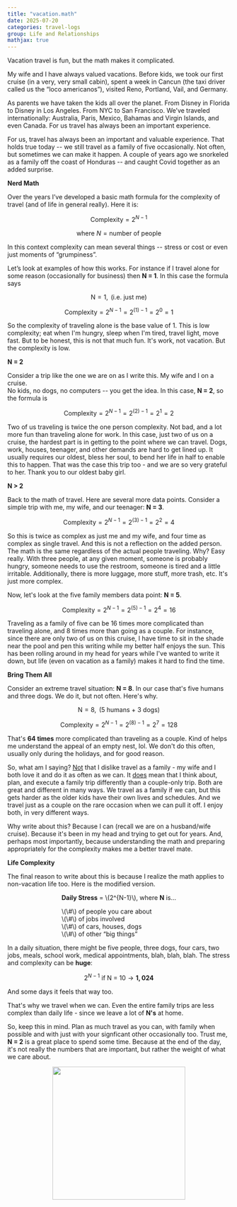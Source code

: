 ```yaml
---
title: "vacation.math"
date: 2025-07-20
categories: travel-logs
group: Life and Relationships
mathjax: true
---
```


Vacation travel is fun, but the math makes it complicated.

My wife and I have always valued vacations.  Before kids, we took our first cruise (in a very, very small cabin), spent a week in Cancun (the taxi driver called us the “loco americanos”), visited Reno, Portland, Vail, and Germany.  

As parents we have taken the kids all over the planet.  From Disney in Florida to Disney in Los Angeles.  From NYC to San Francisco.  We’ve traveled internationally: Australia, Paris, Mexico, Bahamas and Virgin Islands, and even Canada.  For us travel has always been an important experience.

For us, travel has always been an important and valuable experience.  That holds true today -- we still travel as a family of five occasionally.  Not often, but sometimes we can make it happen.  A couple of years ago we snorkeled as a family off the coast of Honduras -- and caught Covid together as an added surprise.

**Nerd Math**

Over the years I’ve developed a basic math formula for the complexity of travel (and of life in general really).  Here it is:

$$
\text{Complexity} = 2^{N - 1}
$$

$$
\text{where } N = \text{number of people}
$$

In this context complexity can mean several things -- stress or cost or even just moments of “grumpiness”.

Let’s look at examples of how this works.  For instance if I travel alone for some reason (occasionally for business) then **N = 1**.  In this case the formula says

$$
\text{N} = 1, \text{ (i.e. just me)} 
$$

$$
\text{Complexity} = 2^{N - 1} = 2^{(1) - 1} = 2^0 = 1 
$$

So the complexity of traveling alone is the base value of 1.
This is low complexity; eat when I'm hungry, sleep when I'm tired, travel light, move fast.
But to be honest, this is not that much fun.  It's work, not vacation.
But the complexity is low.

**N = 2**

Consider a trip like the one we are on as I write this.  My wife and I on a cruise.  
No kids, no dogs, no computers -- you get the idea.
In this case, **N = 2**, so the formula is 

$$
\text{Complexity} = 2^{N - 1} = 2^{(2) - 1} = 2^1 = 2 
$$

Two of us traveling is twice the one person complexity.  Not bad, and a lot more fun than traveling alone for work.
In this case, just two of us on a cruise, the hardest part is in getting to the point where we can travel.
Dogs, work, houses, teenager, and other demands are hard to get lined up.
It usually requires our oldest, bless her soul, to bend her life in half to enable this to happen.
That was the case this trip too - and we are so very grateful to her.  Thank you to our oldest baby girl.

**N > 2**

Back to the math of travel.  Here are several more data points.
Consider a simple trip with me, my wife, and our teenager: **N = 3**.

$$
\text{Complexity} = 2^{N - 1} = 2^{(3) - 1} = 2^2 = 4 
$$

So this is twice as complex as just me and my wife, and four time as complex as single travel.
And this is not a reflection on the added person.
The math is the same regardless of the actual people traveling.
Why? Easy really.  With three people, at any given moment, someone is probably hungry, 
someone needs to use the restroom, someone is tired and a little irritable.
Additionally, there is more luggage, more stuff, more trash, etc.  It's just more complex.

Now, let's look at the five family members data point: **N = 5**.

$$
\text{Complexity} = 2^{N - 1} = 2^{(5) - 1} = 2^4 = 16 
$$

Traveling as a family of five can be 16 times more complicated than traveling alone,
and 8 times more than going as a couple.  For instance, since there are only two of us on this cruise,
I have time to sit in the shade near the pool and pen this writing while my better half enjoys the sun.
This has been rolling around in my head for years while I've wanted to write it down, but life (even on 
vacation as a family) makes it hard to find the time.

**Bring Them All**

Consider an extreme travel situation: **N = 8**.
In our case that's five humans and three dogs.  We do it, but not often.  Here's why.

$$
\text{N} = 8, \text{ (5 humans + 3 dogs)}
$$

$$
\text{Complexity} = 2^{N - 1} = 2^{(8) - 1} = 2^7 = 128
$$

That's **64 times** more complicated than traveling as a couple.
Kind of helps me understand the appeal of an empty nest, lol.
We don't do this often, usually only during the holidays, and for good reason.

So, what am I saying? <u>Not</u> that I dislike travel as a family - my wife and I both love it and do it as often as we can.
It <u>does</u> mean that I think about, plan, and execute a family trip differently than a couple-only trip.  Both are great and different in many ways.
We travel as a family if we can, but this gets harder as the older kids have their own lives and schedules.
And we travel just as a couple on the rare occasion when we can pull it off.  I enjoy both, in very different ways.

Why write about this?  Because I can (recall we are on a husband/wife cruise).
Because it's been in my head and trying to get out for years.  And, perhaps most importantly, because understanding the math and preparing appropriately for the complexity makes me a better travel mate.

**Life Complexity**

The final reason to write about this is because I realize the math applies to non-vacation life too.
Here is the modified version.

<div style="margin: 0 auto; width: max-content; text-align: left;">

<p><strong>Daily Stress</strong> = \(2^{N-1}\), where <strong>N</strong> is...</p>

<ul style="list-style-type: none; padding-left: 0;">
  <li>\(\#\) of people you care about</li>
  <li>\(\#\) of jobs involved</li>
  <li>\(\#\) of cars, houses, dogs</li>
  <li>\(\#\) of other “big things”</li>
</ul>

</div>

In a daily situation, there might be five people, three dogs, four cars, two jobs, meals, school work,
medical appointments, blah, blah, blah.  The stress and complexity can be **huge**:

$$
2^{N - 1} \text{ if N = 10} \rightarrow \mathbf{1{,}024}
$$

And some days it feels that way too.

That's why we travel when we can.  Even the entire family trips are less complex than
daily life - since we leave a lot of **N's** at home.

So, keep this in mind.  Plan as much travel as you can, with family when possible
and with just with your signficant other occasionally too. Trust me, **N = 2** is a great place to spend some time.
Because at the end of the day, it's not really the numbers that are important, but rather the weight of what we care about.

<p align="center"> <img src="{{ site.baseurl }}/assets/images/t0001-01.png" width="300"> </p>
